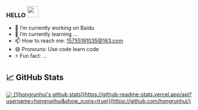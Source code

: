 ### HELLO <img src="https://raw.githubusercontent.com/MartinHeinz/MartinHeinz/master/wave.gif" width="30px">

<!--
**hongrunhui/hongrunhui** is a ✨ _special_ ✨ repository because its `README.md` (this file) appears on your GitHub profile.

Here are some ideas to get you started:

- 🔭 I’m currently working on ...
- 🌱 I’m currently learning ...
- 👯 I’m looking to collaborate on ...
- 🤔 I’m looking for help with ...
- 💬 Ask me about ...
- 📫 How to reach me: ...
- 😄 Pronouns: ...
- ⚡ Fun fact: ...
-->

- 🔭 I’m currently working on Baidu
- 🌱 I’m currently learning ...
- 📫 How to reach me: 15755191035@163.com
- 😄 Pronouns: Use code learn code
- ⚡ Fun fact: ...

## &#x1f4c8; GitHub Stats

<a href="https://github.com/hongrunhui/hongrunhui">
  <img align="center" src="https://github-readme-stats.vercel.app/api/top-langs/?username=hongrunhui&hide=java,html&title_color=ffffff&text_color=c9cacc&icon_color=2bbc8a&bg_color=1d1f21" />
</a>
<a href="https://github.com/hongrunhui/hongrunhui">
  [![hongrunhui's github stats](https://github-readme-stats.vercel.app/api?username=hongrunhui&show_icons=true)](https://github.com/hongrunhui/)
</a>

<!-- Resources -->
<!-- Icons: https://simpleicons.org/ -->
<!-- GitHub Stats: https://github.com/anuraghazra/github-readme-stats -->
<!-- Emojis: https://emojipedia.org/emoji/ -->
<!-- HTML Emojis: https://www.fileformat.info/index.htm -->
<!-- Shields: https://shields.io/ -->
<!-- Awesome GitHub Profile README: https://github.com/abhisheknaiidu/awesome-github-profile-readme -->
